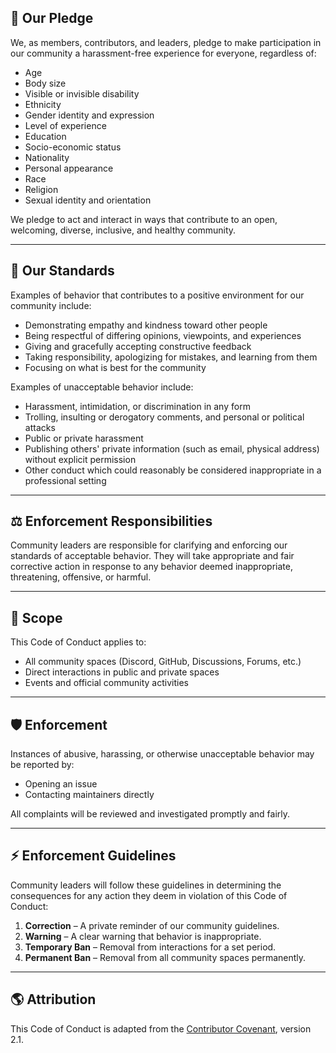 ## 📜 Our Pledge
We, as members, contributors, and leaders, pledge to make participation in our community a harassment-free experience for everyone, regardless of:
- Age
- Body size
- Visible or invisible disability
- Ethnicity
- Gender identity and expression
- Level of experience
- Education
- Socio-economic status
- Nationality
- Personal appearance
- Race
- Religion
- Sexual identity and orientation

We pledge to act and interact in ways that contribute to an open, welcoming, diverse, inclusive, and healthy community.

---

## 🤝 Our Standards
Examples of behavior that contributes to a positive environment for our community include:
- Demonstrating empathy and kindness toward other people
- Being respectful of differing opinions, viewpoints, and experiences
- Giving and gracefully accepting constructive feedback
- Taking responsibility, apologizing for mistakes, and learning from them
- Focusing on what is best for the community

Examples of unacceptable behavior include:
- Harassment, intimidation, or discrimination in any form
- Trolling, insulting or derogatory comments, and personal or political attacks
- Public or private harassment
- Publishing others' private information (such as email, physical address) without explicit permission
- Other conduct which could reasonably be considered inappropriate in a professional setting

---

## ⚖️ Enforcement Responsibilities
Community leaders are responsible for clarifying and enforcing our standards of acceptable behavior.
They will take appropriate and fair corrective action in response to any behavior deemed inappropriate, threatening, offensive, or harmful.

---

## 🚨 Scope
This Code of Conduct applies to:
- All community spaces (Discord, GitHub, Discussions, Forums, etc.)
- Direct interactions in public and private spaces
- Events and official community activities

---

## 🛡️ Enforcement
Instances of abusive, harassing, or otherwise unacceptable behavior may be reported by:
- Opening an issue
- Contacting maintainers directly

All complaints will be reviewed and investigated promptly and fairly.

---

## ⚡ Enforcement Guidelines
Community leaders will follow these guidelines in determining the consequences for any action they deem in violation of this Code of Conduct:

1. **Correction** – A private reminder of our community guidelines.
2. **Warning** – A clear warning that behavior is inappropriate.
3. **Temporary Ban** – Removal from interactions for a set period.
4. **Permanent Ban** – Removal from all community spaces permanently.

---

## 🌎 Attribution
This Code of Conduct is adapted from the [Contributor Covenant](https://www.contributor-covenant.org/), version 2.1.
